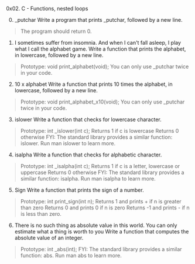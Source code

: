 0x02. C - Functions, nested loops

0. _putchar  Write a program that prints _putchar, followed by a new line.
>The program should return 0.

1. I sometimes suffer from insomnia. And when I can't fall asleep, I play what I call the alphabet game.
Write a function that prints the alphabet, in lowercase, followed by a new line.
>Prototype: void print_alphabet(void);
>You can only use _putchar twice in your code.

2. 10 x alphabet Write a function that prints 10 times the alphabet, in lowercase, followed by a new line.
>Prototype: void print_alphabet_x10(void);
>You can only use _putchar twice in your code.

3. islower Write a function that checks for lowercase character.
>Prototype: int _islower(int c);
>Returns 1 if c is lowercase
>Returns 0 otherwise
>FYI: The standard library provides a similar function: islower. Run man islower to learn more.

4. isalpha Write a function that checks for alphabetic character.
>Prototype: int _isalpha(int c);
>Returns 1 if c is a letter, lowercase or uppercase
>Returns 0 otherwise
>FYI: The standard library provides a similar function: isalpha. Run man isalpha to learn more.

5. Sign Write a function that prints the sign of a number.
>Prototype: int print_sign(int n);
>Returns 1 and prints + if n is greater than zero
>Returns 0 and prints 0 if n is zero
>Returns -1 and prints - if n is less than zero.

6. There is no such thing as absolute value in this world. You can only estimate what a thing is worth to you
Write a function that computes the absolute value of an integer.
>Prototype: int _abs(int);
>FYI: The standard library provides a similar function: abs. Run man abs to learn more.
